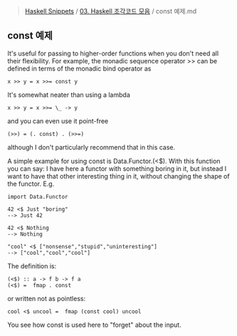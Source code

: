 > [Haskell Snippets](../README.md) / [03. Haskell 조각코드 모음](README.md) / const 예제.md
## const 예제
It's useful for passing to higher-order functions when you don't need all their flexibility. For example, the monadic sequence operator >> can be defined in terms of the monadic bind operator as
```
x >> y = x >>= const y
```
It's somewhat neater than using a lambda
```
x >> y = x >>= \_ -> y
```
and you can even use it point-free
```
(>>) = (. const) . (>>=)
```
although I don't particularly recommend that in this case.


A simple example for using const is Data.Functor.(<$). With this function you can say: I have here a functor with something boring in it, but instead I want to have that other interesting thing in it, without changing the shape of the functor. E.g.
```
import Data.Functor

42 <$ Just "boring"
--> Just 42

42 <$ Nothing
--> Nothing

"cool" <$ ["nonsense","stupid","uninteresting"]
--> ["cool","cool","cool"]
```
The definition is:
```
(<$) :: a -> f b -> f a
(<$) =  fmap . const
```
or written not as pointless:
```
cool <$ uncool =  fmap (const cool) uncool
```
You see how const is used here to "forget" about the input.
